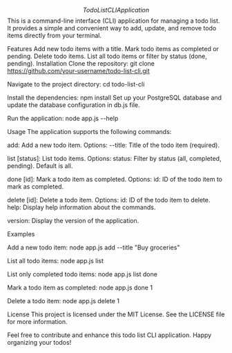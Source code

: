 $$
Todo List CLI Application
$$
This is a command-line interface (CLI) application for managing a todo list. It provides a simple and convenient way to add, update, and remove todo items directly from your terminal.

Features
Add new todo items with a title.
Mark todo items as completed or pending.
Delete todo items.
List all todo items or filter by status (done, pending).
Installation
Clone the repository:
git clone https://github.com/your-username/todo-list-cli.git

Navigate to the project directory:
cd todo-list-cli

Install the dependencies:
npm install
Set up your PostgreSQL database and update the database configuration in db.js file.

Run the application:
node app.js --help

Usage
The application supports the following commands:

add: Add a new todo item.
Options:
--title: Title of the todo item (required).

list [status]: List todo items.
Options:
status: Filter by status (all, completed, pending). Default is all.

done [id]: Mark a todo item as completed.
Options:
id: ID of the todo item to mark as completed.

delete [id]: Delete a todo item.
Options:
id: ID of the todo item to delete.
help: Display help information about the commands.

version: Display the version of the application.

Examples

Add a new todo item:
node app.js add --title "Buy groceries"

List all todo items:
node app.js list

List only completed todo items:
node app.js list done

Mark a todo item as completed:
node app.js done 1

Delete a todo item:
node app.js delete 1

License
This project is licensed under the MIT License. See the LICENSE file for more information.

Feel free to contribute and enhance this todo list CLI application. Happy organizing your todos!

